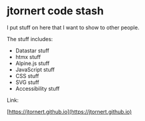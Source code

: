 # jtornert code stash

I put stuff on here that I want to show to other people.

The stuff includes:

-   Datastar stuff
-   htmx stuff
-   Alpine.js stuff
-   JavaScript stuff
-   CSS stuff
-   SVG stuff
-   Accessibility stuff

Link:

[https://jtornert.github.io](https://jtornert.github.io)
